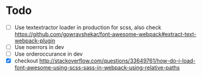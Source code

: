 # Todo

- [ ] Use textextractor loader in production for scss, also check https://github.com/gowravshekar/font-awesome-webpack#extract-text-webpack-plugin
- [ ] Use noerrors in dev
- [ ] Use orderoccurance in dev
- [x] checkout http://stackoverflow.com/questions/33649761/how-do-i-load-font-awesome-using-scss-sass-in-webpack-using-relative-paths
